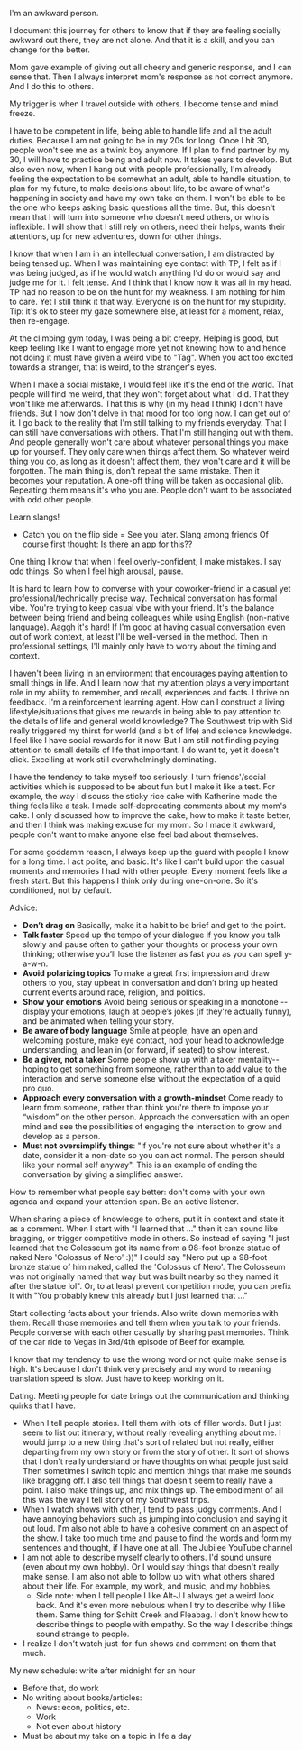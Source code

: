 I'm an awkward person.

I document this journey for others to know that if they are feeling socially awkward out there, they are not alone. And that it is a skill, and you can change for the better.

Mom gave example of giving out all cheery and generic response, and I can sense that. Then I always interpret mom's response as not correct anymore. And I do this to others.

My trigger is when I travel outside with others. I become tense and mind freeze.

I have to be competent in life, being able to handle life and all the adult duties. Because I am not going to be in my 20s for long. Once I hit 30, people won't see me as a twink boy anymore. If I plan to find partner by my 30, I will have to practice being and adult now. It takes years to develop. But also even now, when I hang out with people professionally, I'm already feeling the expectation to be somewhat an adult, able to handle situation, to plan for my future, to make decisions about life, to be aware of what's happening in society and have my own take on them. I won't be able to be the one who keeps asking basic questions all the time.
But, this doesn't mean that I will turn into someone who doesn't need others, or who is inflexible. I will show that I still rely on others, need their helps, wants their attentions, up for new adventures, down for other things.

I know that when I am in an intellectual conversation, I am distracted by being tensed up. When I was maintaining eye contact with TP, I felt as if I was being judged, as if he would watch anything I'd do or would say and judge me for it. I felt tense. And I think that I know now it was all in my head. TP had no reason to be on the hunt for my weakness. I am nothing for him to care. Yet I still think it that way. Everyone is on the hunt for my stupidity. 
Tip: it's ok to steer my gaze somewhere else, at least for a moment, relax, then re-engage.

At the climbing gym today, I was being a bit creepy. Helping is good, but keep feeling like I want to engage more yet not knowing how to and hence not doing it must have given a weird vibe to "Tag". When you act too excited towards a stranger, that is weird, to the stranger's eyes.

When I make a social mistake, I would feel like it's the end of the world. That people will find me weird, that they won't forget about what I did. That they won't like me afterwards. That this is why (in my head I think) I don't have friends. But I now don't delve in that mood for too long now. I can get out of it. I go back to the reality that I'm still talking to my friends everyday. That I can still have conversations with others. That I'm still hanging out with them. 
And people generally won't care about whatever personal things you make up for yourself. They only care when things affect them. So whatever weird thing you do, as long as it doesn't affect them, they won't care and it will be forgotten. The main thing is, don't repeat the same mistake. Then it becomes your reputation. A one-off thing will be taken as occasional glib. Repeating them means it's who you are. People don't want to be associated with odd other people.

Learn slangs!
- Catch you on the flip side = See you later. Slang among friends
Of course first thought: Is there an app for this??

One thing I know that when I feel overly-confident, I make mistakes. I say odd things. So when I feel high arousal, pause.

It is hard to learn how to converse with your coworker-friend in a casual yet professional/technically precise way. Technical conversation has formal vibe. You're trying to keep casual vibe with your friend. It's the balance between being friend and being colleagues while using English (non-native language). Aaggh it's hard!
If I'm good at having casual conversation even out of work context, at least I'll be well-versed in the method. Then in professional settings, I'll mainly only have to worry about the timing and context.

I haven't been living in an environment that encourages paying attention to small things in life. And I learn now that my attention plays a very important role in my ability to remember, and recall, experiences and facts. I thrive on feedback. I'm a reinforcement learning agent. How can I construct a living lifestyle/situations that gives me rewards in being able to pay attention to the details of life and general world knowledge? The Southwest trip with Sid really triggered my thirst for world (and a bit of life) and science knowledge. I feel like I have social rewards for it now. But I am still not finding paying attention to small details of life that important. I do want to, yet it doesn't click. Excelling at work still overwhelmingly dominating.

I have the tendency to take myself too seriously. I turn friends'/social activities which is supposed to be about fun but I make it like a test. For example, the way I discuss the sticky rice cake with Katherine made the thing feels like a task. I made self-deprecating comments about my mom's cake. I only discussed how to improve the cake, how to make it taste better, and then I think was making excuse for my mom. So I made it awkward, people don't want to make anyone else feel bad about themselves.

For some goddamm reason, I always keep up the guard with people I know for a long time. I act polite, and basic. It's like I can't build upon the casual moments and memories I had with other people. Every moment feels like a fresh start. But this happens I think only during one-on-one. So it's conditioned, not by default.

Advice:
-   **Don’t drag on** Basically, make it a habit to be brief and get to the point.
-   **Talk faster** Speed up the tempo of your dialogue if you know you talk slowly and pause often to gather your thoughts or process your own thinking; otherwise you’ll lose the listener as fast you as you can spell y-a-w-n.
-   **Avoid polarizing topics** To make a great first impression and draw others to you, stay upbeat in conversation and don’t bring up heated current events around race, religion, and politics.
-   **Show your emotions** Avoid being serious or speaking in a monotone -- display your emotions, laugh at people’s jokes (if they're actually funny), and be animated when telling your story.
-   **Be aware of body language** Smile at people, have an open and welcoming posture, make eye contact, nod your head to acknowledge understanding, and lean in (or forward, if seated) to show interest.
-   **Be a giver, not a taker** Some people show up with a taker mentality--hoping to get something from someone, rather than to add value to the interaction and serve someone else without the expectation of a quid pro quo.
-   **Approach every conversation with a growth-mindset** Come ready to learn from someone, rather than think you're there to impose your “wisdom” on the other person. Approach the conversation with an open mind and see the possibilities of engaging the interaction to grow and develop as a person.
- **Must not oversimplify things**: "if you're not sure about whether it's a date, consider it a non-date so you can act normal. The person should like your normal self anyway". This is an example of ending the conversation by giving a simplified answer.

How to remember what people say better: don't come with your own agenda and expand your attention span. Be an active listener.

When sharing a piece of knowledge to others, put it in context and state it as a comment. When I start with "I learned that ..." then it can sound like bragging, or trigger competitive mode in others. So instead of saying "I just learned that the Colosseum got its name from a 98-foot bronze statue of naked Nero 'Colossus of Nero' :))" I could say "Nero put up a 98-foot bronze statue of him naked, called the 'Colossus of Nero'. The Colosseum was not originally named that way but was built nearby so they named it after the statue lol". Or, to at least prevent competition mode, you can prefix it with "You probably knew this already but I just learned that ..."

Start collecting facts about your friends. Also write down memories with them. Recall those memories and tell them when you talk to your friends. People converse with each other casually by sharing past memories. Think of the car ride to Vegas in 3rd/4th episode of Beef for example.

I know that my tendency to use the wrong word or not quite make sense is high. It's because I don't think very precisely and my word to meaning translation speed is slow. Just have to keep working on it.

Dating. Meeting people for date brings out the communication and thinking quirks that I have. 
- When I tell people stories. I tell them with lots of filler words. But I just seem to list out itinerary, without really revealing anything about me. I would jump to a new thing that's sort of related but not really, either departing from my own story or from the story of other. It sort of shows that I don't really understand or have thoughts on what people just said. Then sometimes I switch topic and mention things that make me sounds like bragging off. I also tell things that doesn't seem to really have a point. I also make things up, and mix things up. The embodiment of all this was the way I tell story of my Southwest trips. 
- When I watch shows with other, I tend to pass judgy comments. And I have annoying behaviors such as jumping into conclusion and saying it out loud. I'm also not able to have a cohesive comment on an aspect of the show. I take too much time and pause to find the words and form my sentences and thought, if I have one at all. The Jubilee YouTube channel
- I am not able to describe myself clearly to others. I'd sound unsure (even about my own hobby). Or I would say things that doesn't really make sense. I am also not able to follow up with what others shared about their life. For example, my work, and music, and my hobbies. 
	- Side note: when I tell people I like Alt-J I always get a weird look back. And it's even more nebulous when I try to describe why I like them. Same thing for Schitt Creek and Fleabag. I don't know how to describe things to people with empathy. So the way I describe things sound strange to people.
- I realize I don't watch just-for-fun shows and comment on them that much.


My new schedule: write after midnight for an hour
- Before that, do work
- No writing about books/articles:
	- News: econ, politics, etc.
	- Work
	- Not even about history
- Must be about my take on a topic in life a day
